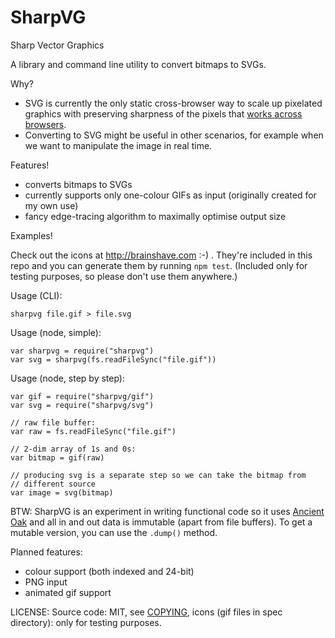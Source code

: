 # SharpVG

Sharp Vector Graphics

A library and command line utility to convert bitmaps to SVGs.

Why?

- SVG is currently the only static cross-browser way to scale up pixelated graphics with preserving sharpness of the pixels that [works across browsers][royko].
- Converting to SVG might be useful in other scenarios, for example when we want to manipulate the image in real time.

[royko]: http://vaughnroyko.com/state-of-nearest-neighbor-interpolation-in-canvas/

Features!

- converts bitmaps to SVGs
- currently supports only one-colour GIFs as input (originally created for my own use)
- fancy edge-tracing algorithm to maximally optimise output size

Examples!

Check out the icons at http://brainshave.com :-) . They're included in
this repo and you can generate them by running `npm test`. (Included
only for testing purposes, so please don't use them anywhere.)

Usage (CLI):

    sharpvg file.gif > file.svg

Usage (node, simple):

    var sharpvg = require("sharpvg")
    var svg = sharpvg(fs.readFileSync("file.gif"))

Usage (node, step by step):

    var gif = require("sharpvg/gif")
    var svg = require("sharpvg/svg")

    // raw file buffer:
    var raw = fs.readFileSync("file.gif")

    // 2-dim array of 1s and 0s:
    var bitmap = gif(raw)

    // producing svg is a separate step so we can take the bitmap from
    // different source
    var image = svg(bitmap)

BTW: SharpVG is an experiment in writing functional code so it uses
[Ancient Oak][oak] and all in and out data is immutable (apart from
file buffers). To get a mutable version, you can use the `.dump()`
method.

[oak]: https://github.com/brainshave/ancient-oak

Planned features:

- colour support (both indexed and 24-bit)
- PNG input
- animated gif support

LICENSE: Source code: MIT, see [COPYING](COPYING), icons (gif files in
spec directory): only for testing purposes.